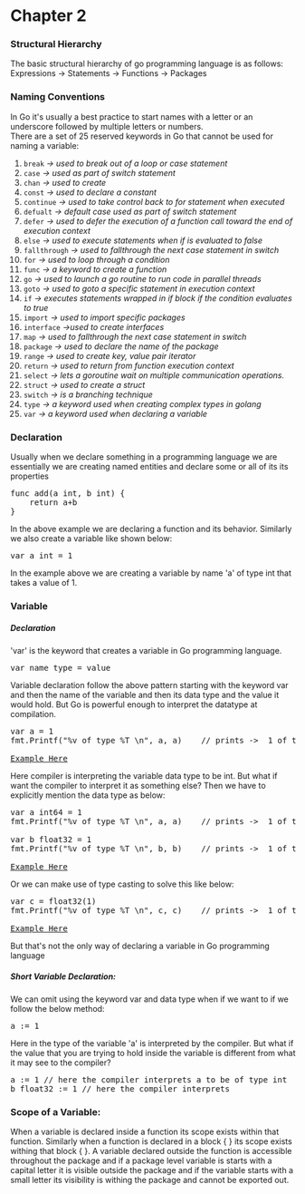 # Chapter 2

### Structural Hierarchy

The basic structural hierarchy of go programming language is as follows:
Expressions -> Statements -> Functions -> Packages

### Naming Conventions
In Go it's usually a best practice to start names with a letter or an underscore followed by multiple letters or numbers.  
There are a set of 25 reserved keywords in Go that cannot be used for naming a variable:

 1. `break`		*-> used to break out of a loop or case statement*
 2. `case`		*-> used as part of switch statement*
 3. `chan`		*-> used to create*
 4. `const`		*-> used to declare a constant*
 5. `continue`	*-> used to take control back to for statement when executed*
 6. `defualt`		*-> default case used as part of switch statement*
 7. `defer`		*-> used to defer the execution of a function call toward the end of execution context*
 8. `else`	*-> used to execute statements when if is evaluated to false*
 9. `fallthrough` *-> used to fallthrough the next case statement in switch*
 10. `for` *-> used to loop through a condition*
 11. `func` *-> a keyword to create a function*
 12. `go` *-> used to launch a go routine to run code in parallel threads*
 13. `goto` *-> used to goto a specific statement in execution context*
 14. `if` *-> executes statements wrapped in if block if the condition evaluates to true*
 15. `import` *-> used to import specific packages*
 16. `interface` *->used to create interfaces*
 17. `map`	*-> used to fallthrough the next case statement in switch*
 18. `package` *-> used to declare the name of the package*
 19. `range` *-> used to create key, value pair iterator*
 20. `return` *-> used to return from function execution context*
 21. `select` *-> lets a goroutine wait on multiple communication operations.*
 22. `struct` *-> used to create a struct*
 23. `switch` *-> is a branching technique*
 24. `type` *-> a keyword used when creating complex types in golang*
 25. `var` *->  a keyword used when declaring a variable*

### Declaration
Usually when we declare something in a programming language we are essentially
we are creating named entities and declare some or all of its its properties

<pre>
func add(a int, b int) {
    return a+b
}
</pre>

In the above example we are declaring a function and its behavior. Similarly we also create
a variable like shown below:

<pre>
var a int = 1
</pre>

In the example above we are creating a variable by name 'a' of type int that takes a value of 1.

### Variable

##### Declaration
'var' is the keyword that creates a variable in Go programming language.

<pre>
var name type = value
</pre>

Variable declaration follow the above pattern starting with the keyword var and then the name of the variable
and then its data type and the value it would hold. But Go is powerful enough to interpret the datatype at compilation.

<pre>
var a = 1
fmt.Printf("%v of type %T \n", a, a)    // prints ->  1 of type int

<a href="https://play.golang.org/p/tl7mNi-zTEv" target="_blank">Example Here</a>
</pre>

Here compiler is interpreting the variable data type to be int. But what if want the compiler
to interpret it as something else? Then we have to explicitly mention the data type as below:

<pre>
var a int64 = 1
fmt.Printf("%v of type %T \n", a, a)    // prints ->  1 of type int64

var b float32 = 1
fmt.Printf("%v of type %T \n", b, b)    // prints ->  1 of type float32

<a href="https://play.golang.org/p/YRt53csyhvV" target="_blank">Example Here</a>
</pre>

Or we can make use of type casting to solve this like below:

<pre>
var c = float32(1)
fmt.Printf("%v of type %T \n", c, c)    // prints ->  1 of type float32

<a href="https://play.golang.org/p/YRt53csyhvV" target="_blank">Example Here</a>
</pre>

But that's not the only way of declaring a variable in Go
programming language
##### Short Variable Declaration:
We can omit using the keyword var  and data type when if we want to if we follow the below method:  
<pre>
a := 1
</pre>

Here in the type of the variable 'a' is interpreted by the compiler. But what if the value that you are trying to
hold inside the variable is different from what it may see to the compiler?
<pre>
a := 1 // here the compiler interprets a to be of type int
b float32 := 1 // here the compiler interprets
</pre>


### Scope of a Variable:
When a variable is declared inside a function its scope exists within that function.
Similarly when a function is declared in a block { } its scope exists withing that block { }.
A variable declared outside the function is accessible throughout the package and if a
package level variable is starts with a capital letter it is visible outside the package and
if the variable starts with a small letter its visibility is withing the package and cannot be exported out.
